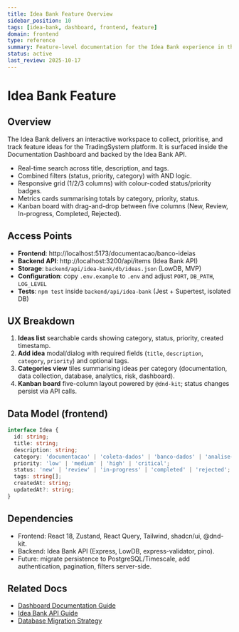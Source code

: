 ```yaml
---
title: Idea Bank Feature Overview
sidebar_position: 10
tags: [idea-bank, dashboard, frontend, feature]
domain: frontend
type: reference
summary: Feature-level documentation for the Idea Bank experience in the Documentation Dashboard
status: active
last_review: 2025-10-17
---
```


# Idea Bank Feature

## Overview

The Idea Bank delivers an interactive workspace to collect, prioritise, and track feature ideas for the TradingSystem platform. It is surfaced inside the Documentation Dashboard and backed by the Idea Bank API.

- Real-time search across title, description, and tags.
- Combined filters (status, priority, category) with AND logic.
- Responsive grid (1/2/3 columns) with colour-coded status/priority badges.
- Metrics cards summarising totals by category, priority, status.
- Kanban board with drag-and-drop between five columns (New, Review, In-progress, Completed, Rejected).

## Access Points

- **Frontend**: http://localhost:5173/documentacao/banco-ideias
- **Backend API**: http://localhost:3200/api/items (Idea Bank API)
- **Storage**: `backend/api/idea-bank/db/ideas.json` (LowDB, MVP)
- **Configuration**: copy `.env.example` to `.env` and adjust `PORT`, `DB_PATH`, `LOG_LEVEL`
- **Tests**: `npm test` inside `backend/api/idea-bank` (Jest + Supertest, isolated DB)

## UX Breakdown

1. **Ideas list**  searchable cards showing category, status, priority, created timestamp.
2. **Add idea**  modal/dialog with required fields (`title`, `description`, `category`, `priority`) and optional tags.
3. **Categories view**  tiles summarising ideas per category (documentation, data collection, database, analytics, risk, dashboard).
4. **Kanban board**  five-column layout powered by `@dnd-kit`; status changes persist via API calls.

## Data Model (frontend)

```typescript
interface Idea {
  id: string;
  title: string;
  description: string;
  category: 'documentacao' | 'coleta-dados' | 'banco-dados' | 'analise-dados' | 'gestao-riscos' | 'dashboard';
  priority: 'low' | 'medium' | 'high' | 'critical';
  status: 'new' | 'review' | 'in-progress' | 'completed' | 'rejected';
  tags: string[];
  createdAt: string;
  updatedAt?: string;
}
```

## Dependencies

- Frontend: React 18, Zustand, React Query, Tailwind, shadcn/ui, @dnd-kit.
- Backend: Idea Bank API (Express, LowDB, express-validator, pino).
- Future: migrate persistence to PostgreSQL/Timescale, add authentication, pagination, filters server-side.

## Related Docs

- [Dashboard Documentation Guide](../guides/guide-documentation-dashboard.md)
- [Idea Bank API Guide](../../backend/guides/guide-idea-bank-api.md)
- [Database Migration Strategy](../../backend/data/migrations/README.md)